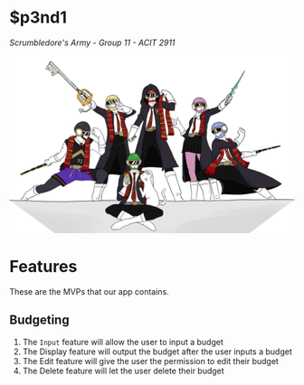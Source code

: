 # $p3nd1
*Scrumbledore's Army - Group 11 - ACIT 2911*

![alt text](https://github.com/FriedSu/ForNotes/raw/master/images/S_Banner.png "Members of Scrumbledore's Army")

Features
========
These are the MVPs that our app contains.

Budgeting
---------
        
1. The `Input` feature will allow the user to input a budget
2. The Display feature will output the budget after the user inputs a budget
3. The Edit feature will give the user the permission to edit their budget
4. The Delete feature will let the user delete their budget
    




